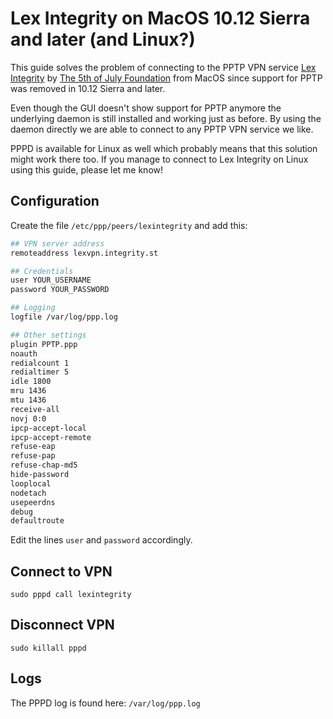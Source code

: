 # Lex Integrity on MacOS 10.12 Sierra and later (and Linux?)
This guide solves the problem of connecting to the PPTP VPN service [Lex Integrity](https://integrity.st/) by [The 5th of July Foundation](https://5july.org/) from MacOS since support for PPTP was removed in 10.12 Sierra and later.

Even though the GUI doesn't show support for PPTP anymore the underlying daemon is still installed and working just as before. By using the daemon directly we are able to connect to any PPTP VPN service we like.

PPPD is available for Linux as well which probably means that this solution might work there too. If you manage to connect to Lex Integrity on Linux using this guide, please let me know!

## Configuration
Create the file `/etc/ppp/peers/lexintegrity` and add this:

```bash
## VPN server address
remoteaddress lexvpn.integrity.st

## Credentials
user YOUR_USERNAME
password YOUR_PASSWORD

## Logging
logfile /var/log/ppp.log

## Other settings
plugin PPTP.ppp
noauth
redialcount 1
redialtimer 5
idle 1800
mru 1436
mtu 1436
receive-all
novj 0:0
ipcp-accept-local
ipcp-accept-remote
refuse-eap
refuse-pap
refuse-chap-md5
hide-password
looplocal
nodetach
usepeerdns
debug
defaultroute
```

Edit the lines `user` and `password` accordingly.

## Connect to VPN
`sudo pppd call lexintegrity`

## Disconnect VPN
`sudo killall pppd`

## Logs
The PPPD log is found here:
`/var/log/ppp.log`